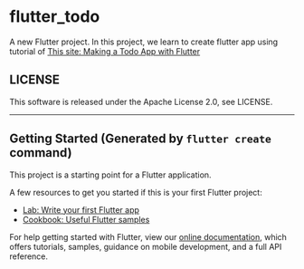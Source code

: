# flutter_todo

A new Flutter project. In this project, we learn to create flutter app using tutorial of
[This site: Making a Todo App with Flutter](https://medium.com/the-web-tub/making-a-todo-app-with-flutter-5c63dab88190)

## LICENSE

This software is released under the Apache License 2.0, see LICENSE.

---

## Getting Started (Generated by `flutter create` command)

This project is a starting point for a Flutter application.

A few resources to get you started if this is your first Flutter project:

- [Lab: Write your first Flutter app](https://flutter.dev/docs/get-started/codelab)
- [Cookbook: Useful Flutter samples](https://flutter.dev/docs/cookbook)

For help getting started with Flutter, view our 
[online documentation](https://flutter.dev/docs), which offers tutorials, 
samples, guidance on mobile development, and a full API reference.
